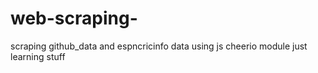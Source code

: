 # web-scraping-
scraping github_data and espncricinfo data using js cheerio module
just learning stuff
